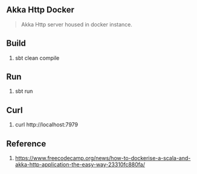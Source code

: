 Akka Http Docker
----------------
>Akka Http server housed in docker instance.

Build
-----
1. sbt clean compile

Run
---
1. sbt run

Curl
----
1. curl http://localhost:7979

Reference
---------
1. https://www.freecodecamp.org/news/how-to-dockerise-a-scala-and-akka-http-application-the-easy-way-23310fc880fa/